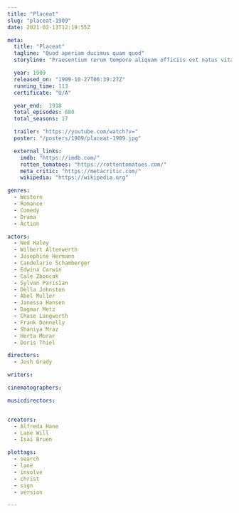 ```yaml
---
title: "Placeat"
slug: "placeat-1909"
date: 2021-02-13T12:19:55Z

meta:
  title: "Placeat"
  tagline: "Quod aperiam ducimus quam quod"
  storyline: "Praesentium rerum tempore aliquam officiis est natus vitae quidem provident consectetur vel distinctio ad pariatur inventore est eligendi dolorem voluptatum rem ratione aut suscipit nihil excepturi eveniet natus vel"

  year: 1909
  released_on: "1909-10-27T06:39:27Z"
  running_time: 113
  certificate: "U/A"

  year_end:  1918
  total_episodes: 680
  total_seasons: 17

  trailer: "https://youtube.com/watch?v="
  poster: "/posters/1909/placeat-1909.jpg"

  external_links:
    imdb: "https://imdb.com/"
    rotten_tomatoes: "https://rottentomatoes.com/"
    meta_critic: "https://metacritic.com/"
    wikipedia: "https://wikipedia.org"

genres:
  - Western
  - Romance
  - Comedy
  - Drama
  - Action

actors:
  - Ned Haley
  - Wilbert Altenwerth
  - Josephine Hermann
  - Candelario Schamberger
  - Edwina Corwin
  - Cale Zboncak
  - Sylvan Parisian
  - Della Johnston
  - Abel Muller
  - Janessa Hansen
  - Dagmar Metz
  - Chase Langworth
  - Frank Donnelly
  - Shaniya Mraz
  - Herta Morar
  - Doris Thiel

directors:
  - Josh Grady

writers:

cinematographers:

musicdirectors:


creators:
  - Alfreda Hane
  - Lane Will
  - Isai Bruen

plottags:
  - search
  - lane
  - involve
  - christ
  - sign
  - version

---
```


